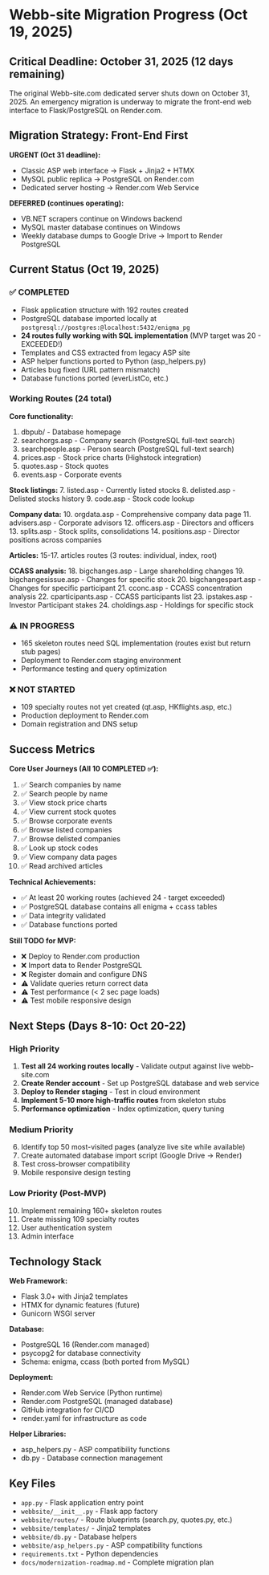 # Webb-site Migration Progress (Oct 19, 2025)

## Critical Deadline: October 31, 2025 (12 days remaining)

The original Webb-site.com dedicated server shuts down on October 31, 2025. An emergency migration is underway to migrate the front-end web interface to Flask/PostgreSQL on Render.com.

## Migration Strategy: Front-End First

**URGENT (Oct 31 deadline):**
- Classic ASP web interface → Flask + Jinja2 + HTMX
- MySQL public replica → PostgreSQL on Render.com
- Dedicated server hosting → Render.com Web Service

**DEFERRED (continues operating):**
- VB.NET scrapers continue on Windows backend
- MySQL master database continues on Windows
- Weekly database dumps to Google Drive → Import to Render PostgreSQL

## Current Status (Oct 19, 2025)

### ✅ COMPLETED
- Flask application structure with 192 routes created
- PostgreSQL database imported locally at `postgresql://postgres:@localhost:5432/enigma_pg`
- **24 routes fully working with SQL implementation** (MVP target was 20 - EXCEEDED!)
- Templates and CSS extracted from legacy ASP site
- ASP helper functions ported to Python (asp_helpers.py)
- Articles bug fixed (URL pattern mismatch)
- Database functions ported (everListCo, etc.)

### Working Routes (24 total)

**Core functionality:**
1. dbpub/ - Database homepage
2. searchorgs.asp - Company search (PostgreSQL full-text search)
3. searchpeople.asp - Person search (PostgreSQL full-text search)
4. prices.asp - Stock price charts (Highstock integration)
5. quotes.asp - Stock quotes
6. events.asp - Corporate events

**Stock listings:**
7. listed.asp - Currently listed stocks
8. delisted.asp - Delisted stocks history
9. code.asp - Stock code lookup

**Company data:**
10. orgdata.asp - Comprehensive company data page
11. advisers.asp - Corporate advisors
12. officers.asp - Directors and officers
13. splits.asp - Stock splits, consolidations
14. positions.asp - Director positions across companies

**Articles:**
15-17. articles routes (3 routes: individual, index, root)

**CCASS analysis:**
18. bigchanges.asp - Large shareholding changes
19. bigchangesissue.asp - Changes for specific stock
20. bigchangespart.asp - Changes for specific participant
21. cconc.asp - CCASS concentration analysis
22. cparticipants.asp - CCASS participants list
23. ipstakes.asp - Investor Participant stakes
24. choldings.asp - Holdings for specific stock

### ⚠️ IN PROGRESS
- 165 skeleton routes need SQL implementation (routes exist but return stub pages)
- Deployment to Render.com staging environment
- Performance testing and query optimization

### ❌ NOT STARTED
- 109 specialty routes not yet created (qt.asp, HKflights.asp, etc.)
- Production deployment to Render.com
- Domain registration and DNS setup

## Success Metrics

**Core User Journeys (All 10 COMPLETED ✅):**
1. ✅ Search companies by name
2. ✅ Search people by name
3. ✅ View stock price charts
4. ✅ View current stock quotes
5. ✅ Browse corporate events
6. ✅ Browse listed companies
7. ✅ Browse delisted companies
8. ✅ Look up stock codes
9. ✅ View company data pages
10. ✅ Read archived articles

**Technical Achievements:**
- ✅ At least 20 working routes (achieved 24 - target exceeded)
- ✅ PostgreSQL database contains all enigma + ccass tables
- ✅ Data integrity validated
- ✅ Database functions ported

**Still TODO for MVP:**
- ❌ Deploy to Render.com production
- ❌ Import data to Render PostgreSQL
- ❌ Register domain and configure DNS
- ⚠️ Validate queries return correct data
- ⚠️ Test performance (< 2 sec page loads)
- ⚠️ Test mobile responsive design

## Next Steps (Days 8-10: Oct 20-22)

### High Priority
1. **Test all 24 working routes locally** - Validate output against live webb-site.com
2. **Create Render account** - Set up PostgreSQL database and web service
3. **Deploy to Render staging** - Test in cloud environment
4. **Implement 5-10 more high-traffic routes** from skeleton stubs
5. **Performance optimization** - Index optimization, query tuning

### Medium Priority
6. Identify top 50 most-visited pages (analyze live site while available)
7. Create automated database import script (Google Drive → Render)
8. Test cross-browser compatibility
9. Mobile responsive design testing

### Low Priority (Post-MVP)
10. Implement remaining 160+ skeleton routes
11. Create missing 109 specialty routes
12. User authentication system
13. Admin interface

## Technology Stack

**Web Framework:**
- Flask 3.0+ with Jinja2 templates
- HTMX for dynamic features (future)
- Gunicorn WSGI server

**Database:**
- PostgreSQL 16 (Render.com managed)
- psycopg2 for database connectivity
- Schema: enigma, ccass (both ported from MySQL)

**Deployment:**
- Render.com Web Service (Python runtime)
- Render.com PostgreSQL (managed database)
- GitHub integration for CI/CD
- render.yaml for infrastructure as code

**Helper Libraries:**
- asp_helpers.py - ASP compatibility functions
- db.py - Database connection management

## Key Files

- `app.py` - Flask application entry point
- `webbsite/__init__.py` - Flask app factory
- `webbsite/routes/` - Route blueprints (search.py, quotes.py, etc.)
- `webbsite/templates/` - Jinja2 templates
- `webbsite/db.py` - Database helpers
- `webbsite/asp_helpers.py` - ASP compatibility functions
- `requirements.txt` - Python dependencies
- `docs/modernization-roadmap.md` - Complete migration plan
